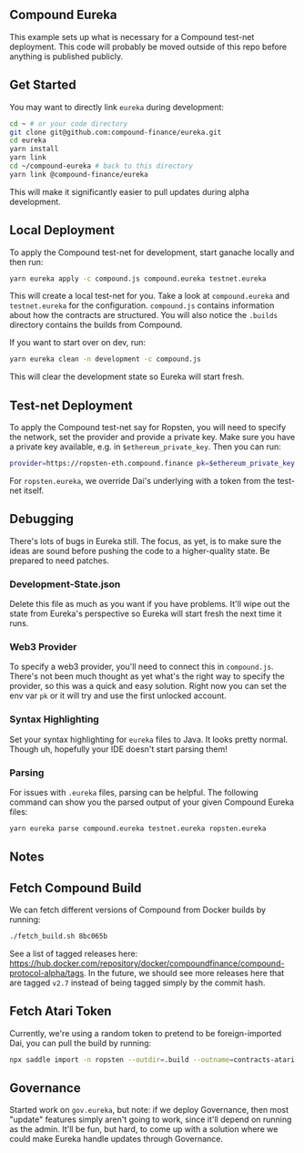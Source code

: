
## Compound Eureka

This example sets up what is necessary for a Compound test-net deployment. This code will probably be moved outside of this repo before anything is published publicly.

## Get Started

You may want to directly link `eureka` during development:

```bash
cd ~ # or your code directory
git clone git@github.com:compound-finance/eureka.git
cd eureka
yarn install
yarn link
cd ~/compound-eureka # back to this directory
yarn link @compound-finance/eureka
```

This will make it significantly easier to pull updates during alpha development.

## Local Deployment

To apply the Compound test-net for development, start ganache locally and then run:

```bash
yarn eureka apply -c compound.js compound.eureka testnet.eureka
```

This will create a local test-net for you. Take a look at `compound.eureka` and `testnet.eureka` for the configuration. `compound.js` contains information about how the contracts are structured. You will also notice the `.builds` directory contains the builds from Compound.

If you want to start over on dev, run:

```bash
yarn eureka clean -n development -c compound.js
```

This will clear the development state so Eureka will start fresh.

## Test-net Deployment

To apply the Compound test-net say for Ropsten, you will need to specify the network, set the provider and provide a private key. Make sure you have a private key available, e.g. in `$ethereum_private_key`. Then you can run:

```bash
provider=https://ropsten-eth.compound.finance pk=$ethereum_private_key yarn eureka apply -n ropsten -c compound.js compound.eureka testnet.eureka
```

For `ropsten.eureka`, we override Dai's underlying with a token from the test-net itself.

## Debugging

There's lots of bugs in Eureka still. The focus, as yet, is to make sure the ideas are sound before pushing the code to a higher-quality state. Be prepared to need patches.

### Development-State.json

Delete this file as much as you want if you have problems. It'll wipe out the state from Eureka's perspective so Eureka will start fresh the next time it runs.

### Web3 Provider

To specify a web3 provider, you'll need to connect this in `compound.js`. There's not been much thought as yet what's the right way to specify the provider, so this was a quick and easy solution. Right now you can set the env var `pk` or it will try and use the first unlocked account.

### Syntax Highlighting

Set your syntax highlighting for `eureka` files to Java. It looks pretty normal. Though uh, hopefully your IDE doesn't start parsing them!

### Parsing

For issues with `.eureka` files, parsing can be helpful. The following command can show you the parsed output of your given Compound Eureka files:

```bash
yarn eureka parse compound.eureka testnet.eureka ropsten.eureka
```

## Notes

## Fetch Compound Build

We can fetch different versions of Compound from Docker builds by running:

```bash
./fetch_build.sh 8bc065b
```

See a list of tagged releases here: https://hub.docker.com/repository/docker/compoundfinance/compound-protocol-alpha/tags. In the future, we should see more releases here that are tagged `v2.7` instead of being tagged simply by the commit hash.

## Fetch Atari Token

Currently, we're using a random token to pretend to be foreign-imported Dai, you can pull the build by running:

```bash
npx saddle import -n ropsten --outdir=.build --outname=contracts-atari.json 0x1f5d94172e6363f7b4a334f86f86911de4d0b8c5
```

## Governance

Started work on `gov.eureka`, but note: if we deploy Governance, then most "update" features simply aren't going to work, since it'll depend on running as the admin. It'll be fun, but hard, to come up with a solution where we could make Eureka handle updates through Governance.
